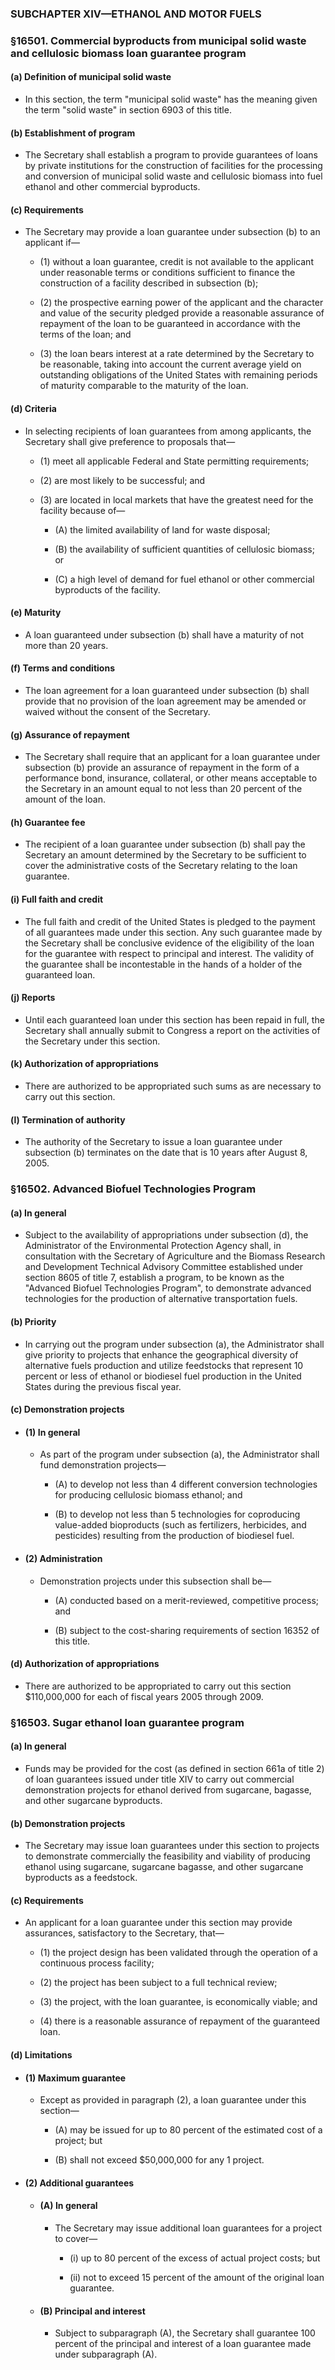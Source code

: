 ### SUBCHAPTER XIV—ETHANOL AND MOTOR FUELS

### §16501. Commercial byproducts from municipal solid waste and cellulosic biomass loan guarantee program
#### (a) Definition of municipal solid waste
* In this section, the term "municipal solid waste" has the meaning given the term "solid waste" in section 6903 of this title.

#### (b) Establishment of program
* The Secretary shall establish a program to provide guarantees of loans by private institutions for the construction of facilities for the processing and conversion of municipal solid waste and cellulosic biomass into fuel ethanol and other commercial byproducts.

#### (c) Requirements
* The Secretary may provide a loan guarantee under subsection (b) to an applicant if—

  * (1) without a loan guarantee, credit is not available to the applicant under reasonable terms or conditions sufficient to finance the construction of a facility described in subsection (b);

  * (2) the prospective earning power of the applicant and the character and value of the security pledged provide a reasonable assurance of repayment of the loan to be guaranteed in accordance with the terms of the loan; and

  * (3) the loan bears interest at a rate determined by the Secretary to be reasonable, taking into account the current average yield on outstanding obligations of the United States with remaining periods of maturity comparable to the maturity of the loan.

#### (d) Criteria
* In selecting recipients of loan guarantees from among applicants, the Secretary shall give preference to proposals that—

  * (1) meet all applicable Federal and State permitting requirements;

  * (2) are most likely to be successful; and

  * (3) are located in local markets that have the greatest need for the facility because of—

    * (A) the limited availability of land for waste disposal;

    * (B) the availability of sufficient quantities of cellulosic biomass; or

    * (C) a high level of demand for fuel ethanol or other commercial byproducts of the facility.

#### (e) Maturity
* A loan guaranteed under subsection (b) shall have a maturity of not more than 20 years.

#### (f) Terms and conditions
* The loan agreement for a loan guaranteed under subsection (b) shall provide that no provision of the loan agreement may be amended or waived without the consent of the Secretary.

#### (g) Assurance of repayment
* The Secretary shall require that an applicant for a loan guarantee under subsection (b) provide an assurance of repayment in the form of a performance bond, insurance, collateral, or other means acceptable to the Secretary in an amount equal to not less than 20 percent of the amount of the loan.

#### (h) Guarantee fee
* The recipient of a loan guarantee under subsection (b) shall pay the Secretary an amount determined by the Secretary to be sufficient to cover the administrative costs of the Secretary relating to the loan guarantee.

#### (i) Full faith and credit
* The full faith and credit of the United States is pledged to the payment of all guarantees made under this section. Any such guarantee made by the Secretary shall be conclusive evidence of the eligibility of the loan for the guarantee with respect to principal and interest. The validity of the guarantee shall be incontestable in the hands of a holder of the guaranteed loan.

#### (j) Reports
* Until each guaranteed loan under this section has been repaid in full, the Secretary shall annually submit to Congress a report on the activities of the Secretary under this section.

#### (k) Authorization of appropriations
* There are authorized to be appropriated such sums as are necessary to carry out this section.

#### (l) Termination of authority
* The authority of the Secretary to issue a loan guarantee under subsection (b) terminates on the date that is 10 years after August 8, 2005.

### §16502. Advanced Biofuel Technologies Program
#### (a) In general
* Subject to the availability of appropriations under subsection (d), the Administrator of the Environmental Protection Agency shall, in consultation with the Secretary of Agriculture and the Biomass Research and Development Technical Advisory Committee established under section 8605 of title 7, establish a program, to be known as the "Advanced Biofuel Technologies Program", to demonstrate advanced technologies for the production of alternative transportation fuels.

#### (b) Priority
* In carrying out the program under subsection (a), the Administrator shall give priority to projects that enhance the geographical diversity of alternative fuels production and utilize feedstocks that represent 10 percent or less of ethanol or biodiesel fuel production in the United States during the previous fiscal year.

#### (c) Demonstration projects
* #### (1) In general
  * As part of the program under subsection (a), the Administrator shall fund demonstration projects—

    * (A) to develop not less than 4 different conversion technologies for producing cellulosic biomass ethanol; and

    * (B) to develop not less than 5 technologies for coproducing value-added bioproducts (such as fertilizers, herbicides, and pesticides) resulting from the production of biodiesel fuel.

* #### (2) Administration
  * Demonstration projects under this subsection shall be—

    * (A) conducted based on a merit-reviewed, competitive process; and

    * (B) subject to the cost-sharing requirements of section 16352 of this title.

#### (d) Authorization of appropriations
* There are authorized to be appropriated to carry out this section $110,000,000 for each of fiscal years 2005 through 2009.

### §16503. Sugar ethanol loan guarantee program
#### (a) In general
* Funds may be provided for the cost (as defined in section 661a of title 2) of loan guarantees issued under title XIV to carry out commercial demonstration projects for ethanol derived from sugarcane, bagasse, and other sugarcane byproducts.

#### (b) Demonstration projects
* The Secretary may issue loan guarantees under this section to projects to demonstrate commercially the feasibility and viability of producing ethanol using sugarcane, sugarcane bagasse, and other sugarcane byproducts as a feedstock.

#### (c) Requirements
* An applicant for a loan guarantee under this section may provide assurances, satisfactory to the Secretary, that—

  * (1) the project design has been validated through the operation of a continuous process facility;

  * (2) the project has been subject to a full technical review;

  * (3) the project, with the loan guarantee, is economically viable; and

  * (4) there is a reasonable assurance of repayment of the guaranteed loan.

#### (d) Limitations
* #### (1) Maximum guarantee
  * Except as provided in paragraph (2), a loan guarantee under this section—

    * (A) may be issued for up to 80 percent of the estimated cost of a project; but

    * (B) shall not exceed $50,000,000 for any 1 project.

* #### (2) Additional guarantees
  * #### (A) In general
    * The Secretary may issue additional loan guarantees for a project to cover—

      * (i) up to 80 percent of the excess of actual project costs; but

      * (ii) not to exceed 15 percent of the amount of the original loan guarantee.

  * #### (B) Principal and interest
    * Subject to subparagraph (A), the Secretary shall guarantee 100 percent of the principal and interest of a loan guarantee made under subparagraph (A).